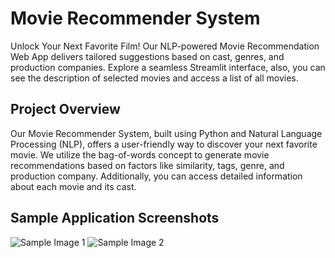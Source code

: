 # Movie Recommender System

Unlock Your Next Favorite Film! Our NLP-powered Movie Recommendation Web App delivers tailored suggestions based on cast, genres, and production companies. Explore a seamless Streamlit interface, also, you can see the description of selected movies and access a list of all movies.

## Project Overview

Our Movie Recommender System, built using Python and Natural Language Processing (NLP), offers a user-friendly way to discover your next favorite movie. We utilize the bag-of-words concept to generate movie recommendations based on factors like similarity, tags, genre, and production company. Additionally, you can access detailed information about each movie and its cast.

## Sample Application Screenshots
![Sample Image 1]([file:///C:/Users/KIIT01/Pictures/Screenshots/Screenshot%202025-01-29%20200254.png](https://github.com/AyushKr553/Film-Counselor/blob/2d02d22d90876d49e9cdb0f49c7790e4fd21174c/Sample/Sample%20Image%201.png))
![Sample Image 2](file:///C:/Users/KIIT01/Pictures/Screenshots/Screenshot%202025-01-29%20200456.png)
